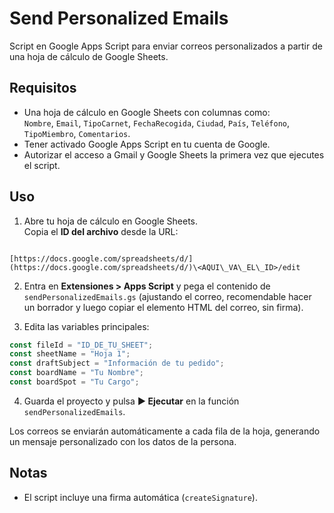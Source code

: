 # Send Personalized Emails

Script en Google Apps Script para enviar correos personalizados a partir de una hoja de cálculo de Google Sheets.

## Requisitos
- Una hoja de cálculo en Google Sheets con columnas como:  
  `Nombre`, `Email`, `TipoCarnet`, `FechaRecogida`, `Ciudad`, `País`, `Teléfono`, `TipoMiembro`, `Comentarios`.
- Tener activado Google Apps Script en tu cuenta de Google.
- Autorizar el acceso a Gmail y Google Sheets la primera vez que ejecutes el script.

## Uso

1. Abre tu hoja de cálculo en Google Sheets.  
   Copia el **ID del archivo** desde la URL:
```

[https://docs.google.com/spreadsheets/d/](https://docs.google.com/spreadsheets/d/)\<AQUI\_VA\_EL\_ID>/edit

````

2. Entra en **Extensiones > Apps Script** y pega el contenido de `sendPersonalizedEmails.gs` (ajustando el correo, recomendable hacer un borrador y luego copiar el elemento HTML del correo, sin firma).

3. Edita las variables principales:
```javascript
const fileId = "ID_DE_TU_SHEET";
const sheetName = "Hoja 1";
const draftSubject = "Información de tu pedido";
const boardName = "Tu Nombre";
const boardSpot = "Tu Cargo";
````

4. Guarda el proyecto y pulsa **▶ Ejecutar** en la función `sendPersonalizedEmails`.

Los correos se enviarán automáticamente a cada fila de la hoja, generando un mensaje personalizado con los datos de la persona.

## Notas

* El script incluye una firma automática (`createSignature`).
